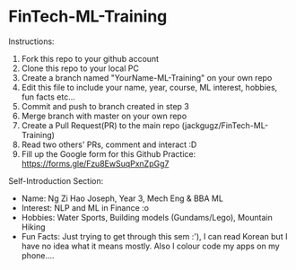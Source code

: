 # FinTech-ML-Training

Instructions:

1. Fork this repo to your github account
2. Clone this repo to your local PC
3. Create a branch named "YourName-ML-Training" on your own repo
4. Edit this file to include your name, year, course, ML interest, hobbies, fun facts etc...
5. Commit and push to branch created in step 3
6. Merge branch with master on your own repo
7. Create a Pull Request(PR) to the main repo (jackgugz/FinTech-ML-Training)
8. Read two others' PRs, comment and interact :D
9. Fill up the Google form for this Github Practice: https://forms.gle/Fzu8EwSuqPxnZpGg7

Self-Introduction Section:

- Name: Ng Zi Hao Joseph, Year 3, Mech Eng & BBA ML
- Interest: NLP and ML in Finance :o
- Hobbies: Water Sports, Building models (Gundams/Lego), Mountain Hiking
- Fun Facts: Just trying to get through this sem :'), I can read Korean but I have no idea what it means mostly. Also I colour code my apps on my phone....
